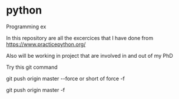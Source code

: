 # python
Programming ex

In this repository are all the excercices that I have done from https://www.practicepython.org/

Also will be working in project that are involved in and out of my PhD

Try this git command

git push origin master --force
or short of force -f

git push origin master -f
